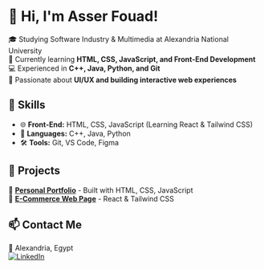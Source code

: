 # 👋 Hi, I'm Asser Fouad!  
🎓 Studying Software Industry & Multimedia at Alexandria National University  
🌱 Currently learning **HTML, CSS, JavaScript, and Front-End Development**  
💻 Experienced in **C++, Java, Python, and Git**  
🎨 Passionate about **UI/UX and building interactive web experiences**  

## 🚀 Skills  
- 🌐 **Front-End:** HTML, CSS, JavaScript (Learning React & Tailwind CSS)  
- 🔹 **Languages:** C++, Java, Python  
- 🛠 **Tools:** Git, VS Code, Figma  

## 📌 Projects  
🔹 **[Personal Portfolio](#)** - Built with HTML, CSS, JavaScript  
🔹 **[E-Commerce Web Page](#)** - React & Tailwind CSS  

## 📫 Contact Me  
📍 Alexandria, Egypt  
[![LinkedIn](https://img.shields.io/badge/LinkedIn-Profile-blue)](https://www.linkedin.com/in/asser-fouad-036672349/)  
